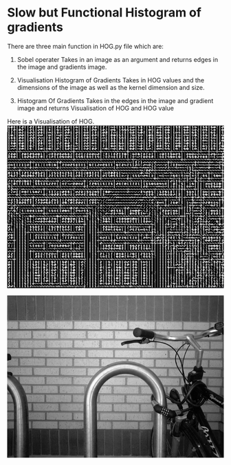 # Slow but Functional Histogram of gradients

There are three main function in HOG.py file which are:

1. Sobel operater
   Takes in an image as an argument and returns edges in the image and gradients
   image.

2. Visualisation Histogram of Gradients
   Takes in HOG values and the dimensions of the image as well as the kernel
   dimension and size.

3. Histogram Of Gradients
   Takes in the edges in the image and gradient image and returns Visualisation
   of HOG and HOG value

Here is a Visualisation of HOG.
![alt text](https://github.com/sanny1/Slow-but-Functional-HOG/blob/master/visual_of_HOG.png)

![alt text](https://github.com/sanny1/Slow-but-Functional-HOG/blob/master/Bikesgray.jpg)
